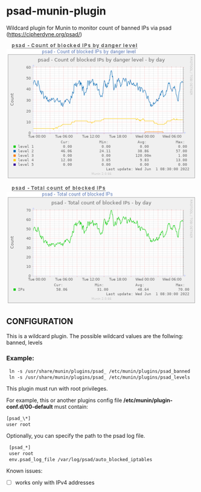 # psad-munin-plugin
Wildcard plugin for Munin to monitor count of banned IPs via psad (https://cipherdyne.org/psad/)

![graph preview](https://github.com/0xenon/psad-munin-plugin/blob/main/graph.png)

## CONFIGURATION

This is a wildcard plugin.
The possible wildcard values are the follwing: banned, levels

### Example:
```
 ln -s /usr/share/munin/plugins/psad_ /etc/munin/plugins/psad_banned
 ln -s /usr/share/munin/plugins/psad_ /etc/munin/plugins/psad_levels
```
 This plugin must run with root privileges.

 For example, this or another plugins config file **/etc/munin/plugin-conf.d/00-default** must contain:
```
[psad_\*]
user root
```

Optionally, you can specify the path to the psad log file.
```
 [psad_*] 
 user root
 env.psad_log_file /var/log/psad/auto_blocked_iptables
```

Known issues:
- [ ] works only with IPv4 addresses
